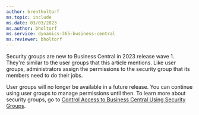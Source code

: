 ```yaml
---
author: brentholtorf
ms.topic: include
ms.date: 03/03/2023
ms.author: bholtorf
ms.service: dynamics-365-business-central
ms.reviewer: bholtorf
---
```


Security groups are new to Business Central in 2023 release wave 1. They're similar to the user groups that this article mentions. Like user groups, administrators assign the permissions to the security group that its members need to do their jobs.

User groups will no longer be available in a future release. You can continue using user groups to manage permissions until then. To learn more about security groups, go to [Control Access to Business Central Using Security Groups](../ui-security-groups.md).
